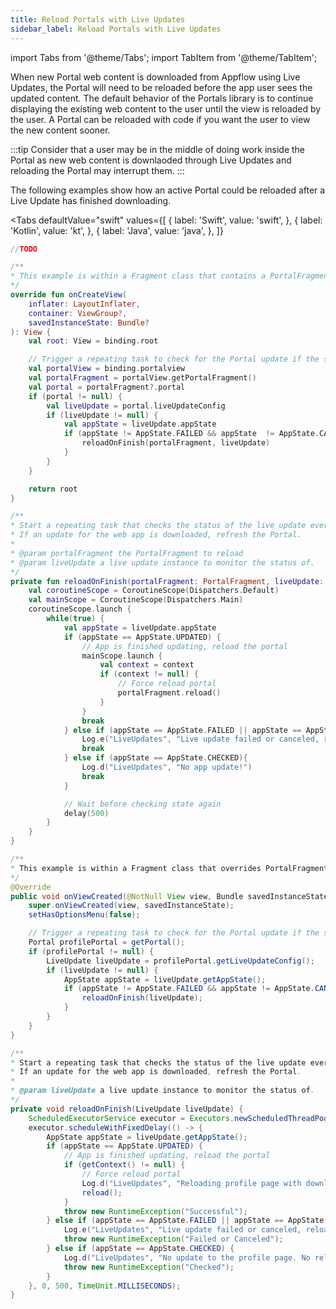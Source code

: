 ```yaml
---
title: Reload Portals with Live Updates
sidebar_label: Reload Portals with Live Updates
---
```


import Tabs from '@theme/Tabs';
import TabItem from '@theme/TabItem';

When new Portal web content is downloaded from Appflow using Live Updates, the Portal will need to be reloaded before the app user sees the updated content. The default behavior of the Portals library is to continue displaying the existing web content to the user until the view is reloaded by the user. A Portal can be reloaded with code if you want the user to view the new content sooner.

:::tip
Consider that a user may be in the middle of doing work inside the Portal as new web content is downlaoded through Live Updates and reloading the Portal may interrupt them.
:::

The following examples show how an active Portal could be reloaded after a Live Update has finished downloading.

<Tabs
    defaultValue="swift"
    values={[
        { label: 'Swift', value: 'swift', },
        { label: 'Kotlin', value: 'kt', },
        { label: 'Java', value: 'java', },
    ]}
>
<TabItem value="swift">

```swift
//TODO
```

</TabItem>

<TabItem value="kt">

```kotlin
/**
* This example is within a Fragment class that contains a PortalFragment.
*/
override fun onCreateView(
    inflater: LayoutInflater,
    container: ViewGroup?,
    savedInstanceState: Bundle?
): View {
    val root: View = binding.root

    // Trigger a repeating task to check for the Portal update if the state is appropriate
    val portalView = binding.portalview
    val portalFragment = portalView.getPortalFragment()
    val portal = portalFragment?.portal
    if (portal != null) {
        val liveUpdate = portal.liveUpdateConfig
        if (liveUpdate != null) {
            val appState = liveUpdate.appState
            if (appState != AppState.FAILED && appState  != AppState.CANCELED && appState != AppState.UPDATED){
                reloadOnFinish(portalFragment, liveUpdate)
            }
        }
    }

    return root
}

/**
* Start a repeating task that checks the status of the live update every 500ms.
* If an update for the web app is downloaded, refresh the Portal.
*
* @param portalFragment the PortalFragment to reload
* @param liveUpdate a live update instance to monitor the status of.
*/
private fun reloadOnFinish(portalFragment: PortalFragment, liveUpdate: LiveUpdate) {
    val coroutineScope = CoroutineScope(Dispatchers.Default)
    val mainScope = CoroutineScope(Dispatchers.Main)
    coroutineScope.launch {
        while(true) {
            val appState = liveUpdate.appState
            if (appState == AppState.UPDATED) {
                // App is finished updating, reload the portal
                mainScope.launch {
                    val context = context
                    if (context != null) {
                        // Force reload portal
                        portalFragment.reload()
                    }
                }
                break
            } else if (appState == AppState.FAILED || appState == AppState.CANCELED) {
                Log.e("LiveUpdates", "Live update failed or canceled, reload not triggered.")
                break
            } else if (appState == AppState.CHECKED){
                Log.d("LiveUpdates", "No app update!")
                break
            }

            // Wait before checking state again
            delay(500)
        }
    }
}
```

</TabItem>

<TabItem value="java">

```java
/**
* This example is within a Fragment class that overrides PortalFragment.
*/
@Override
public void onViewCreated(@NotNull View view, Bundle savedInstanceState) {
    super.onViewCreated(view, savedInstanceState);
    setHasOptionsMenu(false);

    // Trigger a repeating task to check for the Portal update if the state is appropriate
    Portal profilePortal = getPortal();
    if (profilePortal != null) {
        LiveUpdate liveUpdate = profilePortal.getLiveUpdateConfig();
        if (liveUpdate != null) {
            AppState appState = liveUpdate.getAppState();
            if (appState != AppState.FAILED && appState != AppState.CANCELED && appState != AppState.UPDATED) {
                reloadOnFinish(liveUpdate);
            }
        }
    }
}

/**
* Start a repeating task that checks the status of the live update every 500ms.
* If an update for the web app is downloaded, refresh the Portal.
*
* @param liveUpdate a live update instance to monitor the status of.
*/
private void reloadOnFinish(LiveUpdate liveUpdate) {
    ScheduledExecutorService executor = Executors.newScheduledThreadPool(1);
    executor.scheduleWithFixedDelay(() -> {
        AppState appState = liveUpdate.getAppState();
        if (appState == AppState.UPDATED) {
            // App is finished updating, reload the portal
            if (getContext() != null) {
                // Force reload portal
                Log.d("LiveUpdates", "Reloading profile page with downloaded update!");
                reload();
            }
            throw new RuntimeException("Successful");
        } else if (appState == AppState.FAILED || appState == AppState.CANCELED) {
            Log.e("LiveUpdates", "Live update failed or canceled, reload not triggered.");
            throw new RuntimeException("Failed or Canceled");
        } else if (appState == AppState.CHECKED) {
            Log.d("LiveUpdates", "No update to the profile page. No reload needed.");
            throw new RuntimeException("Checked");
        }
    }, 0, 500, TimeUnit.MILLISECONDS);
}
```

</TabItem>

</Tabs>
